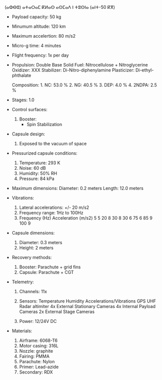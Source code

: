 (ⴰⵀⴱⵓ) ⴰⵜⴰⵔⴰⵎ ⴽⵍⴰⵙ ⴰⵙⵎⴰⴷ ⵏ ⵜⵓⵙⵏⴰ (ⴰⵏⵜ-50 ⴽⴳ)

- Payload capacity: 		  50 kg
- Minumum altitude:			  120 km
- Maximum accelertion:	  80 m/s2
- Micro-g time:				    4 minutes
- Flight frequency:			  1x per day
- Propulsion:				      Double Base Solid
	Fuel:					          Nitrocellulose + Nitroglycerine
	Oxidizer:				        XXX
	Stabilizer:				      Di-Nitro-diphenylamine
	Plasticizer:			      Di-ethyl-phthalate

	Composition:			      1. NC:		53.0	% 
							            2. NG:		40.5	%
							            3. DEP:		4.0		%
							            4. 2NDPA:	2.5		%

- Stages: 					      1.0

- Control surfaces:
	1. Booster:
		- Spin Stabilization

- Capsule design:
	1. Exposed to the vacuum of space

- Pressurized capsule conditions:
	1. Temperature:				293		K
	2. Noise:					    60 		dB
	3. Humidity:				  50% 	RH
	4. Pressure:				  84		kPa

- Maximum dimensions:
	Diameter: 					  0.2 	meters
	Length: 					    12.0	meters

- Vibrations:
	1. Lateral accelerations: 	+/- 20 m/s2
	2. Frequency range:			    1Hz to 100Hz
	3. Frequency (Hz)		        Acceleration (m/s2)
		5							  5
		20							8
		30							8
		30							6
		75							6
		85							9
		100							9

- Capsule dimensions:
	1. Diameter:				0.3 meters
	2. Height:					2 meters

- Recovery methods:
	1. Booster:					Parachute + grid fins
	2. Capsule:					Parachute + CGT

- Telemetry:
	1. Channels:				11x
	2. Sensors:
								Temperature
								Humidity
								Accelerations/Vibrations
								GPS
								UHF
								Radar altimiter
								4x External Stationary Cameras
								4x Internal Payload Cameras
								2x External Stage Cameras

	
	3. Power: 					12/24V DC

- Materials:
	1. Airframe: 		6068-T6
	2. Motor casing: 	316L
	3. Nozzle:			graphite
	4. Fairing:			PMMA
	5. Parachute:		Nylon
	6. Primer:			Lead-azide
	7. Secondary:		RDX

